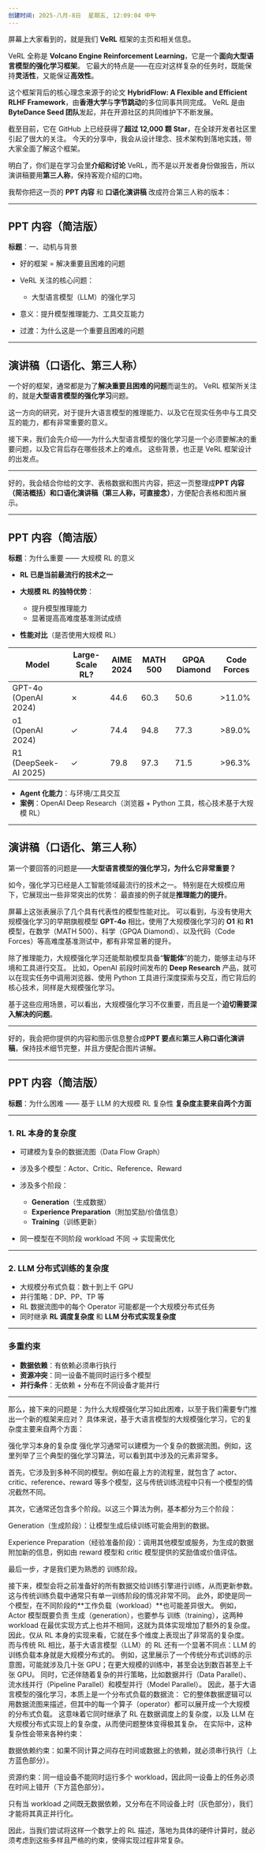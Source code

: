 ```yaml
---
创建时间: 2025-八月-8日  星期五, 12:09:04 中午
---
```



屏幕上大家看到的，就是我们 **VeRL** 框架的主页和相关信息。

VeRL 全称是 **Volcano Engine Reinforcement Learning**，它是一个**面向大型语言模型的强化学习框架**。
它最大的特点是——在应对这样复杂的任务时，既能保持**灵活性**，又能保证**高效性**。

这个框架背后的核心理念来源于的论文 **HybridFlow: A Flexible and Efficient RLHF Framework**，由**香港大学**与**字节跳动**的多位同事共同完成。
VeRL 是由 **ByteDance Seed 团队**发起，并在开源社区的共同维护下不断发展。

截至目前，它在 GitHub 上已经获得了**超过 12,000 颗 Star**，在全球开发者社区里引起了很大的关注。
今天的分享中，我会从设计理念、技术架构到落地实践，带大家全面了解这个框架。


明白了，你们是在学习会里**介绍和讨论** VeRL，而不是以开发者身份做报告，所以演讲稿要用**第三人称**，保持客观介绍的口吻。

我帮你把这一页的 **PPT 内容** 和 **口语化演讲稿** 改成符合第三人称的版本：

---

## **PPT 内容（简洁版）**

**标题**：一、动机与背景

* 好的框架 = 解决重要且困难的问题
* VeRL 关注的核心问题：

  * 大型语言模型（LLM）的强化学习
* 意义：提升模型推理能力、工具交互能力
* 过渡：为什么这是一个重要且困难的问题

---

## **演讲稿（口语化、第三人称）**

一个好的框架，通常都是为了**解决重要且困难的问题**而诞生的。
VeRL 框架所关注的，就是**大型语言模型的强化学习**问题。

这一方向的研究，对于提升大语言模型的推理能力、以及它在现实任务中与工具交互的能力，都有非常重要的意义。

接下来，我们会先介绍——为什么大型语言模型的强化学习是一个必须要解决的重要问题，以及它背后存在哪些技术上的难点。
这些背景，也正是 VeRL 框架设计的出发点。

---


好的，我会结合你给的文字、表格数据和图片内容，把这一页整理成**PPT 内容（简洁概括）**和**口语化演讲稿（第三人称，可直接念）**，方便配合表格和图片展示。

---

## **PPT 内容（简洁版）**

**标题**：为什么重要 —— 大规模 RL 的意义

* **RL 已是当前最流行的技术之一**
* **大规模 RL 的独特优势**：

  * 提升模型推理能力
  * 显著提高高难度基准测试成绩
* **性能对比**（是否使用大规模 RL）

| Model                     | Large-Scale RL? | AIME 2024 | MATH 500 | GPQA Diamond | Code Forces |
| ------------------------- | --------------- | --------- | -------- | ------------ | ----------- |
| GPT-4o <br>(OpenAI 2024)  | ✗               | 44.6      | 60.3     | 50.6         | >11.0%      |
| o1 <br>(OpenAI 2024)      | ✓               | 74.4      | 94.8     | 77.3         | >89.0%      |
| R1 <br>(DeepSeek-AI 2025) | ✓               | 79.8      | 97.3     | 71.5         | >96.3%      |

* **Agent 化能力**：与环境/工具交互
* **案例**：OpenAI Deep Research（浏览器 + Python 工具，核心技术基于大规模 RL）

---

## **演讲稿（口语化、第三人称）**

第一个要回答的问题是——**大型语言模型的强化学习，为什么它非常重要？**

如今，强化学习已经是人工智能领域最流行的技术之一。
特别是在大规模应用下，它展现出一些非常突出的优势：
最直接的例子就是**推理能力的提升**。

屏幕上这张表展示了几个具有代表性的模型性能对比。
可以看到，与没有使用大规模强化学习的早期旗舰模型 **GPT-4o** 相比，使用了大规模强化学习的 **O1** 和 **R1** 模型，在数学（MATH 500）、科学（GPQA Diamond）、以及代码（Code Forces）等高难度基准测试中，都有非常显著的提升。

除了推理能力，大规模强化学习还能帮助模型具备“**智能体**”的能力，能够主动与环境和工具进行交互。
比如，OpenAI 前段时间发布的 **Deep Research** 产品，就可以在现实任务中调用浏览器、使用 Python 工具进行深度探索与交互，而它背后的核心技术，同样是大规模强化学习。

基于这些应用场景，可以看出，大规模强化学习不仅重要，而且是一个**迫切需要深入解决的问题**。

---

好的，我会把你提供的内容和图示信息整合成**PPT 要点**和**第三人称口语化演讲稿**，保持技术细节完整，并且方便配合图片讲解。

---

## **PPT 内容（简洁版）**

**标题**：为什么困难 —— 基于 LLM 的大规模 RL 复杂性
**复杂度主要来自两个方面**

---

### 1. RL 本身的复杂度

* 可建模为复杂的数据流图（Data Flow Graph）
* 涉及多个模型：Actor、Critic、Reference、Reward
* 涉及多个阶段：

  * **Generation**（生成数据）
  * **Experience Preparation**（附加奖励/价值信息）
  * **Training**（训练更新）
* 同一模型在不同阶段 workload 不同 → 实现需优化

---

### 2. LLM 分布式训练的复杂度

* 大规模分布式负载：数十到上千 GPU
* 并行策略：DP、PP、TP 等
* RL 数据流图中的每个 Operator 可能都是一个大规模分布式任务
* 同时继承 **RL 调度复杂度** 和 **LLM 分布式实现复杂度**

---

### 多重约束

* **数据依赖**：有依赖必须串行执行
* **资源冲突**：同一设备不能同时运行多个模型
* **并行条件**：无依赖 + 分布在不同设备才能并行

---
那么，接下来的问题是：为什么大规模强化学习如此困难，以至于我们需要专门推出一个新的框架来应对？
具体来说，基于大语言模型的大规模强化学习，它的复杂度主要来自两个方面：

强化学习本身的复杂度
强化学习通常可以建模为一个复杂的数据流图。例如，这里列举了三个典型的强化学习算法，可以看到其中涉及的元素非常多。

首先，它涉及到多种不同的模型。例如在最上方的流程里，就包含了 actor、critic、reference、reward 等多个模型，这与传统训练流程中只有一个模型的情况截然不同。


其次，它通常还包含多个阶段。以这三个算法为例，基本都分为三个阶段：


Generation（生成阶段）：让模型生成后续训练可能会用到的数据。


Experience Preparation（经验准备阶段）：调用其他模型或服务，为生成的数据附加新的信息，例如由 reward 模型和 critic 模型提供的奖励值或价值评估。


最后一步，才是我们更为熟悉的 训练阶段。

接下来，模型会将之前准备好的所有数据交给训练引擎进行训练，从而更新参数。
这与传统训练负载中通常只有单一训练阶段的情况非常不同。
此外，即使是同一个模型，在不同阶段的**工作负载（workload）**也可能差异很大。
例如，Actor 模型既要负责 生成（generation），也要参与 训练（training），这两种 workload 在最优实现方式上也并不相同，这就为具体实现增加了额外的复杂度。
因此，仅从 RL 本身的实现来看，它就在多个维度上表现出了非常高的复杂度。
而与传统 RL 相比，基于大语言模型（LLM）的 RL 还有一个显著不同点：LLM 的训练负载本身就是大规模分布式的。
例如，这里展示了一个传统分布式训练的示意图，可能就涉及几十张 GPU；在更大规模的训练中，甚至会达到数百甚至上千张 GPU。
同时，它还伴随着复杂的并行策略，比如数据并行（Data Parallel）、流水线并行（Pipeline Parallel）和模型并行（Model Parallel）。
因此，基于大语言模型的强化学习，本质上是一个分布式负载的数据流：
它的整体数据逻辑可以用数据流图来描述，但其中的每一个算子（operator）都可以展开成一个大规模的分布式负载。
这意味着它同时继承了 RL 在数据调度上的复杂度，以及 LLM 在大规模分布式实现上的复杂度，从而使问题整体变得极其复杂。
在实际中，这种复杂性会带来各种约束：

数据依赖约束：如果不同计算之间存在时间或数据上的依赖，就必须串行执行（上方蓝色部分）。


资源约束：同一组设备不能同时运行多个 workload，因此同一设备上的任务必须在时间上错开（下方蓝色部分）。


只有当 workload 之间既无数据依赖，又分布在不同设备上时（灰色部分），我们才能将其真正并行化。

因此，当我们尝试将这样一个数学上的 RL 描述，落地为具体的硬件计算时，就必须考虑到这些多样且严格的约束，使得实现过程非常复杂。





